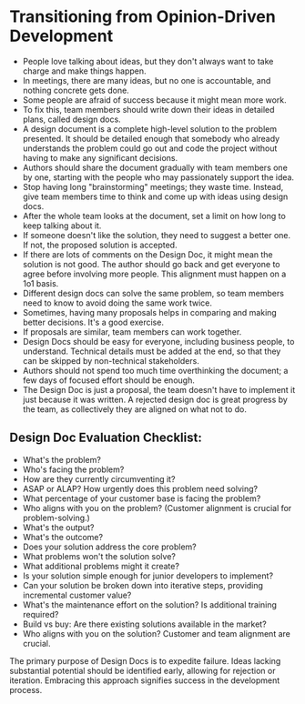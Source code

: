 # Transitioning from Opinion-Driven Development

- People love talking about ideas, but they don't always want to take charge and make things happen.
- In meetings, there are many ideas, but no one is accountable, and nothing concrete gets done.
- Some people are afraid of success because it might mean more work.
- To fix this, team members should write down their ideas in detailed plans, called design docs.
- 	A design document is a complete high-level solution to the problem presented. It should be detailed enough that somebody who already understands the problem could go out and code the project without having to make any significant decisions.
- Authors should share the document gradually with team members one by one, starting with the people who may passionately support the idea.
- Stop having long "brainstorming" meetings; they waste time. Instead, give team members time to think and come up with ideas using design docs.
- After the whole team looks at the document, set a limit on how long to keep talking about it.
- If someone doesn't like the solution, they need to suggest a better one. If not, the proposed solution is accepted.
- If there are lots of comments on the Design Doc, it might mean the solution is not good. The author should go back and get everyone to agree before involving more people. This alignment must happen on a 1o1 basis. 
- Different design docs can solve the same problem, so team members need to know to avoid doing the same work twice.
- Sometimes, having many proposals helps in comparing and making better decisions. It's a good exercise.
- If proposals are similar, team members can work together.
- Design Docs should be easy for everyone, including business people, to understand. Technical details must be added at the end, so that they can be skipped by non-technical stakeholders.
- Authors should not spend too much time overthinking the document; a few days of focused effort should be enough.
- The Design Doc is just a proposal, the team doesn't have to implement it just because it was written. A rejected design doc is great progress by the team, as collectively they are aligned on what not to do.

## Design Doc Evaluation Checklist:

- What's the problem?
- Who's facing the problem?
- How are they currently circumventing it?
- ASAP or ALAP? How urgently does this problem need solving?
- What percentage of your customer base is facing the problem?
- Who aligns with you on the problem? (Customer alignment is crucial for problem-solving.)
- What's the output?
- What's the outcome?
- Does your solution address the core problem?
- What problems won't the solution solve?
- What additional problems might it create?
- Is your solution simple enough for junior developers to implement?
- Can your solution be broken down into iterative steps, providing incremental customer value?
- What's the maintenance effort on the solution? Is additional training required?
- Build vs buy: Are there existing solutions available in the market?
- Who aligns with you on the solution? Customer and team alignment are crucial.


The primary purpose of Design Docs is to expedite failure. Ideas lacking substantial potential should be identified early, allowing for rejection or iteration. Embracing this approach signifies success in the development process.
